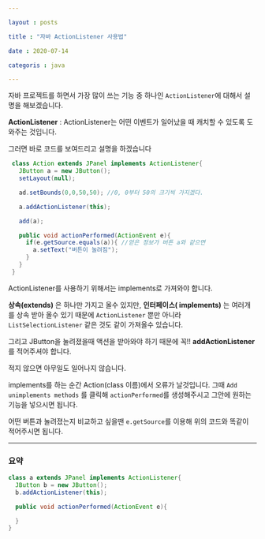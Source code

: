 ```yaml
---

layout : posts

title : "자바 ActionListener 사용법"

date : 2020-07-14

categoris : java

---
```



자바 프로젝트를 하면서 가장 많이 쓰는 기능 중 하나인 `ActionListener`에 대해서 설명을 해보겠습니다.

**ActionListener**
: ActionListener는 어떤 이벤트가 일어났을 때 캐치할 수 있도록 도와주는 것입니다.

그러면 바로 코드를 보여드리고 설명을 하겠습니다

```java
 class Action extends JPanel implements ActionListener{
   JButton a = new JButton();
   setLayout(null);

   ad.setBounds(0,0,50,50); //0, 0부터 50의 크기씩 가지겠다.

   a.addActionListener(this);

   add(a);

   public void actionPerformed(ActionEvent e){
     if(e.getSource.equals(a)){ //얻은 정보가 버튼 a와 같으면
       a.setText("버튼이 눌려짐");
     }
   }
 }
```

ActionListener를 사용하기 위해서는 implements로 가져와야 합니다.

**상속(extends)** 은 하나만 가지고 올수 있지만, **인터페이스( implements)** 는 여러개를 상속 받아 올수 있기 때문에 `ActionListener` 뿐만 아니라 `ListSelectionListener` 같은 것도 같이 가져올수 있습니다.

그리고 JButton을 눌려졌을때 액션을 받아와야 하기 때문에 꼭!! **addActionListener** 를 적어주셔야 합니다.

적지 않으면 아무일도 일어나지 않습니다.

implements를 하는 순간 Action(class 이름)에서 오류가 날것입니다.
그때 `Add unimplements methods` 를 클릭해 `actionPerformed`를 생성해주시고
그안에 원하는 기능을 넣으시면 됩니다.

어떤 버튼과 눌려졌는지 비교하고 싶을땐 `e.getSource`를 이용해 위의 코드와 똑같이 적어주시면 됩니다.

<hr>

<h3>요약</h3>

```java
class a extends JPanel implements ActionListener{
  JButton b = new JButton();
  b.addActionListener(this);

  public void actionPerformed(ActionEvent e){

  }
}
```
